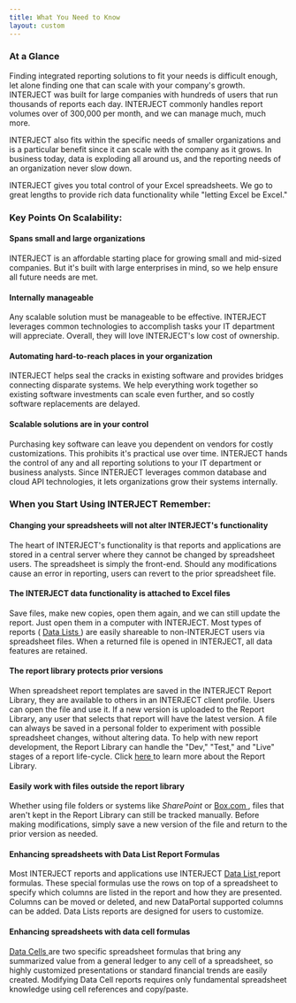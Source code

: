 ```yaml
---
title: What You Need to Know
layout: custom
---
```


###  At a Glance 

Finding integrated reporting solutions to fit your needs is difficult enough, let alone finding one that can scale with your company's growth. INTERJECT was built for large companies with hundreds of users that run thousands of reports each day.  INTERJECT commonly handles report volumes over  of 300,000 per month, and  we  can manage much, much more. 

INTERJECT  also fits within the specific needs of smaller organizations and is a particular benefit since it can scale with the company as it grows. In business today, data is exploding all around us, and the reporting needs of an organization never slow down. 

INTERJECT gives you total control of your Excel spreadsheets. We go to great lengths to provide rich data functionality while "letting Excel be Excel." 

###  Key Points On Scalability: 

####  Spans small and large organizations 

INTERJECT is an affordable starting place for growing small and mid-sized companies. But it's built with large enterprises in mind, so we help ensure all future needs are met. 

####  Internally manageable 

Any scalable solution must be manageable to be effective. INTERJECT leverages common technologies to accomplish tasks your IT department will appreciate. Overall, they will love INTERJECT's low cost of ownership. 

####  Automating hard-to-reach places in your organization 

INTERJECT helps seal the cracks in existing software and provides bridges connecting disparate systems. We help everything work together so existing software investments can scale even further, and so costly software replacements are delayed. 

####  Scalable solutions are in your control 

Purchasing key software can leave you dependent on vendors for costly customizations. This prohibits it's practical use over time. INTERJECT hands the control of any and all reporting solutions to your IT department or business analysts. Since INTERJECT leverages common database and cloud API technologies, it lets organizations grow their systems internally. 

###  When you Start Using INTERJECT Remember: 

####  Changing your spreadsheets will not alter INTERJECT's functionality   
The heart of INTERJECT's functionality is that reports and applications are stored in a central server where they cannot be changed by spreadsheet users. The spreadsheet is simply the front-end. Should any modifications cause an error in reporting, users can revert to the prior spreadsheet file.   

####  The INTERJECT data functionality is attached to Excel files 

Save files, make new copies, open them again, and we can still update the report. Just open them in a computer with INTERJECT. Most types of reports ( [ Data Lists ](/wAbout/Tabular-vs-Data-Cells_61702447.html) ) are easily shareable to non-INTERJECT users via spreadsheet files. When a returned file is opened in INTERJECT, all data features are retained. 

####  The report library protects prior versions 

When spreadsheet report templates are saved in the INTERJECT Report Library, they are available to others in an INTERJECT client profile. Users can open the file and use it. If a new version is uploaded to the Report Library, any user that selects that report will have the latest version. A file can always be saved in a personal folder to experiment with possible spreadsheet changes, without altering data. To help with new report development, the Report Library can handle the "Dev," "Test," and "Live" stages of a report life-cycle. Click [ here ](/wAbout/Report-Library-Basics_61702517.html) to learn more about the Report Library. 

####  Easily work with files outside the report library 

Whether using file folders or systems like _SharePoint_ or [ Box.com ](http://Box.com) , files that aren't kept in the Report Library can still be tracked manually. Before making modifications, simply save a new version of the file and return to the prior version as needed. 

####  Enhancing spreadsheets with Data List Report Formulas 

Most INTERJECT reports and applications use INTERJECT [ Data List ](/wAbout/Tabular-vs-Data-Cells_61702447.html) report formulas. These special formulas use the rows on top of a spreadsheet to specify which columns are listed in the report and how they are presented. Columns can be moved or deleted, and new DataPortal supported columns can be added. Data Lists reports are designed for users to customize. 

####  Enhancing spreadsheets with data cell formulas 

[ Data Cells ](Tabular-vs-Data-Cells_61702447.html) are two specific spreadsheet formulas that bring any summarized value from a general ledger to any cell of a spreadsheet, so highly customized presentations or standard financial trends are easily created. Modifying Data Cell reports requires only fundamental spreadsheet knowledge using cell references and copy/paste. 

  

